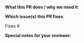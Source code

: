 <!-- Thank you for sending a pull request! Here are some tips:

1. To surface this PR in the changelog add the label: changelog
    If this PR is going in the changelog please make sure the title of the PR explains the feature in a user-centric way:
        Bad: fix state bug in hooks
        Good: Fix crash when switching from Query Builder

2. Ensure you include and run the appropriate tests as part of your Pull Request.

3. In a new feature or configuration option, consider updating the documentation in README.md(https://github.com/grafana/opensearch-datasource/blob/main/README.md).
-->

**What this PR does / why we need it**:

**Which issue(s) this PR fixes**:

Fixes #

**Special notes for your reviewer**:
